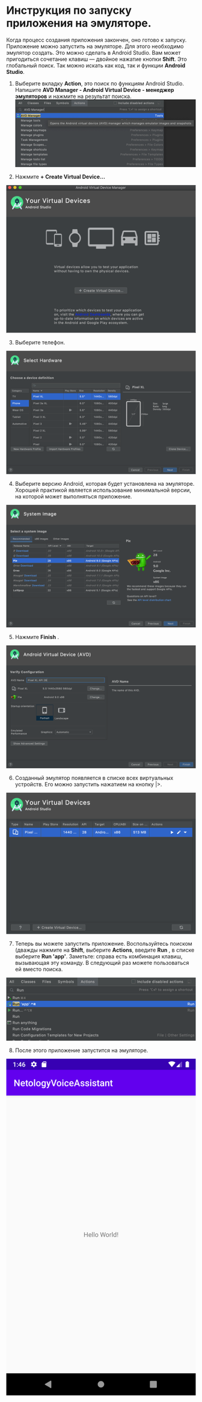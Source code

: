 # Инструкция по запуску приложения на эмуляторе.

Когда процесс создания приложения закончен, оно готово к запуску. Приложение можно запустить на эмуляторе.
Для этого необходимо эмулятор создать. Это можно сделать в Android Studio.
Вам может пригодиться сочетание клавиш — двойное нажатие кнопки **Shift**. Это глобальный поиск. Так можно искать как код, так и функции **Android Studio**.

1. Выберите вкладку **Action**, это поиск по функциям Android Studio. Напишите **AVD Manager - Android Virtual Device - менеджер эмуляторов** и нажмите на результат поиска.
![](1.png)

2. Нажмите **+ Create Virtual Device...**

![](2.png)

3. Выберите телефон.

![](3.png)

4. Выберите версию Android, которая будет установлена на эмуляторе. Хорошей практикой является использование минимальной версии, на которой может выполняться приложение.

![](4.png)

5. Нажмите **Finish** .

![](5.png)

6. Созданный эмулятор появляется в списке всех виртуальных устройств. Его можно запустить нажатием на кнопку |>.

![](6.png)

7. Теперь вы можете запустить приложение. 
Воспользуйтесь поиском (дважды нажмите на **Shift**, выберите **Actions**, введите **Run** , в списке выберите **Run 'app'**. 
Заметьте: справа есть комбинация клавиш, вызывающая эту команду. В следующий раз можете пользоваться ей вместо поиска.

![](7.png)

8. После этого приложение запустится на эмуляторе.

![](8.png)
